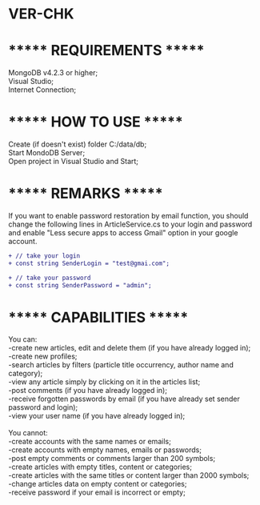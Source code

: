 # VER-CHK
# ***** REQUIREMENTS *****
MongoDB v4.2.3 or higher;<br/>
Visual Studio;<br/>
Internet Connection;<br/>

# ***** HOW TO USE *****
Create (if doesn't exist) folder C:/data/db;<br/>
Start MondoDB Server;<br/>
Open project in Visual Studio and Start;<br/>

# ***** REMARKS *****
If you want to enable password restoration by email function, you should change the following lines in ArticleService.cs to your login and password and enable "Less secure apps to access Gmail" option in your google account.<br/>
```diff
+ // take your login
+ const string SenderLogin = "test@gmai.com";

+ // take your password
+ const string SenderPassword = "admin";
```

# ***** CAPABILITIES *****
You can: <br/>
-create new articles, edit and delete them (if you have already logged in);<br/>
-create new profiles;<br/>
-search articles by filters (particle title occurrency, author name and category);<br/>
-view any article simply by clicking on it in the articles list;<br/>
-post comments (if you have already logged in);<br/>
-receive forgotten passwords by email (if you have already set sender password and login);<br/>
-view your user name (if you have already logged in);<br/>
<br/>
You cannot:<br/>
-create accounts with the same names or emails;<br/>
-create accounts with empty names, emails or passwords;<br/>
-post empty comments or comments larger than 200 symbols;<br/>
-create articles with empty titles, content or categories;<br/>
-create articles with the same titles or content larger than 2000 symbols;<br/>
-change articles data on empty content or categories;<br/>
-receive password if your email is incorrect or empty;<br/>
